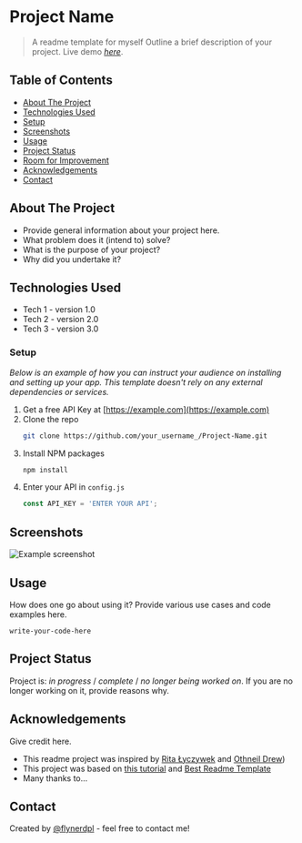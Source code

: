 # Project Name
> A readme template for myself
> Outline a brief description of your project.
> Live demo [_here_](https://www.example.com). <!-- If you have the project hosted somewhere, include the link here. -->

## Table of Contents
* [About The Project](#about-the-project)
* [Technologies Used](#technologies-used)
* [Setup](#setup)
* [Screenshots](#screenshots)
* [Usage](#usage)
* [Project Status](#project-status)
* [Room for Improvement](#room-for-improvement)
* [Acknowledgements](#acknowledgements)
* [Contact](#contact)
<!-- * [License](#license) -->


## About The Project
- Provide general information about your project here.
- What problem does it (intend to) solve?
- What is the purpose of your project?
- Why did you undertake it?
<!-- You don't have to answer all the questions - just the ones relevant to your project. -->


## Technologies Used
- Tech 1 - version 1.0
- Tech 2 - version 2.0
- Tech 3 - version 3.0

### Setup

_Below is an example of how you can instruct your audience on installing and setting up your app. This template doesn't rely on any external dependencies or services._

1. Get a free API Key at [https://example.com](https://example.com)
2. Clone the repo
   ```sh
   git clone https://github.com/your_username_/Project-Name.git
   ```
3. Install NPM packages
   ```sh
   npm install
   ```
4. Enter your API in `config.js`
   ```js
   const API_KEY = 'ENTER YOUR API';

## Screenshots
![Example screenshot](./img/screenshot.png)
<!-- If you have screenshots you'd like to share, include them here. -->


## Usage
How does one go about using it?
Provide various use cases and code examples here.

`write-your-code-here`


## Project Status
Project is: _in progress_ / _complete_ / _no longer being worked on_. If you are no longer working on it, provide reasons why.


## Acknowledgements
Give credit here.
- This readme project was inspired by [Rita Łyczywek][Rita] and [Othneil Drew][Drew])
- This project was based on [this tutorial][bulldogjob] and [Best Readme Template][Best-Template]
- Many thanks to...


## Contact
Created by [@flynerdpl](https://www.flynerd.pl/) - feel free to contact me!

[//]: # (These are reference links used in the body of this note and get stripped out when the markdown processor does its job. There is no need to format nicely because it shouldn't be seen. Thanks SO - http://stackoverflow.com/questions/4823468/store-comments-in-markdown-syntax)

[bulldogjob]: https://bulldogjob.com/readme/how-to-write-a-good-readme-for-your-github-project
[rita]: https://bulldogjob.com/readme/authors/rita-lyczywek
[Drew]: https://github.com/othneildrew
[Best-Template]: https://github.com/othneildrew/Best-README-Template/blob/master/README.md#readme-top

